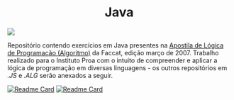 <div align="center">
  
# Java
</div>

<img src="https://raw.githubusercontent.com/cat-milk/Anime-Girls-Holding-Programming-Books/master/Java/Aharen_Reina_Java.png">
<!--<img src="https://raw.githubusercontent.com/cat-milk/Anime-Girls-Holding-Programming-Books/master/Java/Code_Geass_CC_How_To_Program_In_Java.png">-->

Repositório contendo exercícios em Java presentes na <a href="https://fit.faccat.br/~fpereira/apostilas/apostila_algoritmos_mar2007.pdf">Apostila de Lógica de Programação (Algoritmo)</a> da Faccat, edição março de 2007. Trabalho realizado para o Instituto Proa com o intuito de compreender e aplicar a lógica de programação em diversas linguagens - os outros repositórios em *.JS* e *.ALG* serão anexados a seguir.

[![Readme Card](https://github-readme-stats.vercel.app/api/pin/?username=jovemfs&repo=JavaScript&theme=tokyonight)](https://github.com/jovemfs/JavaScript)
[![Readme Card](https://github-readme-stats.vercel.app/api/pin/?username=jovemfs&repo=AlgoritmosEVariaveis0.1&theme=tokyonight)](https://github.com/jovemfs/AlgoritmosEVariaveis0.1)
